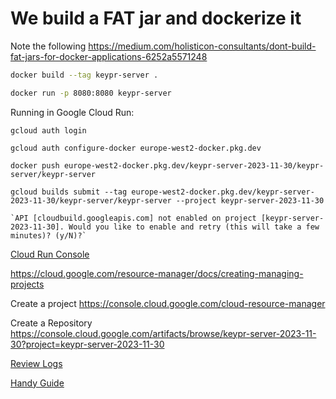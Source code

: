 # We build a FAT jar and dockerize it
Note the following https://medium.com/holisticon-consultants/dont-build-fat-jars-for-docker-applications-6252a5571248
```bash
docker build --tag keypr-server .  
```

```bash
docker run -p 8080:8080 keypr-server
```

Running in Google Cloud Run:

`gcloud auth login`

`gcloud auth configure-docker europe-west2-docker.pkg.dev`

`docker push europe-west2-docker.pkg.dev/keypr-server-2023-11-30/keypr-server/keypr-server`

`gcloud builds submit --tag europe-west2-docker.pkg.dev/keypr-server-2023-11-30/keypr-server/keypr-server --project keypr-server-2023-11-30`

    `API [cloudbuild.googleapis.com] not enabled on project [keypr-server-2023-11-30]. Would you like to enable and retry (this will take a few minutes)? (y/N)?`

[Cloud Run Console](https://console.cloud.google.com/run?project=keypr-server-2023-11-30)

https://cloud.google.com/resource-manager/docs/creating-managing-projects

Create a project https://console.cloud.google.com/cloud-resource-manager


Create a Repository https://console.cloud.google.com/artifacts/browse/keypr-server-2023-11-30?project=keypr-server-2023-11-30

[Review Logs](https://console.cloud.google.com/logs/)

[Handy Guide](https://medium.com/@taylorhughes/how-to-deploy-an-existing-docker-container-project-to-google-cloud-run-with-the-minimum-amount-of-daca0b5978d8)